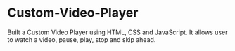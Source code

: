 # Custom-Video-Player
Built a Custom Video Player using HTML, CSS and JavaScript. It allows user to watch a video, pause, play, stop and skip ahead.
